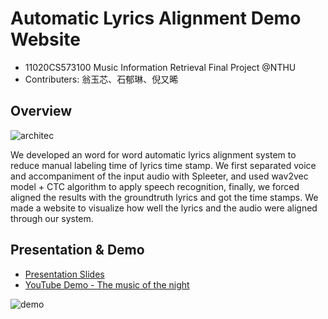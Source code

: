 # Automatic Lyrics Alignment Demo Website
- 11020CS573100 Music Information Retrieval Final Project @NTHU
- Contributers: 翁玉芯、石郁琳、倪又晞

## Overview
![architec](https://github.com/WWW0828/Automatic-Lyrics-Alignment-Demo/assets/67411184/5567015e-c567-4fd3-8eb3-5b306fd07165)

We developed an word for word automatic lyrics alignment system to reduce manual labeling time of lyrics time stamp. We first separated voice and accompaniment of the input audio with Spleeter, and used wav2vec model + CTC algorithm to apply speech recognition, finally, we forced aligned the results with the groundtruth lyrics and got the time stamps. We made a website to visualize how well the lyrics and the audio were aligned through our system.

## Presentation & Demo
- [Presentation Slides](https://drive.google.com/file/d/18TEIujJEuCL1GpubS4cRsKVVCoV-laCX/view?usp=sharing)
- [YouTube Demo - The music of the night](https://www.youtube.com/watch?v=wB7LhVhrzXc)

![demo](https://github.com/WWW0828/Automatic-Lyrics-Alignment-Demo/assets/67411184/4d440787-ba46-4989-8ce1-0592aa81f31e)


